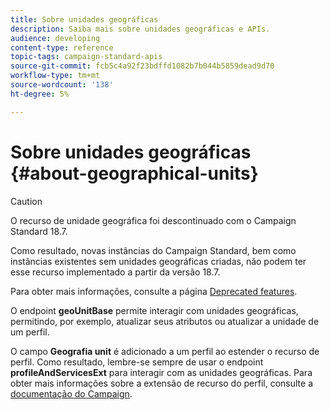 ```yaml
---
title: Sobre unidades geográficas
description: Saiba mais sobre unidades geográficas e APIs.
audience: developing
content-type: reference
topic-tags: campaign-standard-apis
source-git-commit: fcb5c4a92f23bdffd1082b7b044b5859dead9d70
workflow-type: tm+mt
source-wordcount: '138'
ht-degree: 5%

---
```



# Sobre unidades geográficas {#about-geographical-units}

>[!CAUTION]
>
>O recurso de unidade geográfica foi descontinuado com o Campaign Standard 18.7.
>
>Como resultado, novas instâncias do Campaign Standard, bem como instâncias existentes sem unidades geográficas criadas, não podem ter esse recurso implementado a partir da versão 18.7.
>
>Para obter mais informações, consulte a página <a href="https://experienceleague.adobe.com/docs/campaign-standard/using/release-notes/deprecated-features.html?lang=pt-BR#release-notes">Deprecated features</a>.

O endpoint **geoUnitBase** permite interagir com unidades geográficas, permitindo, por exemplo, atualizar seus atributos ou atualizar a unidade de um perfil.

O campo **Geografia unit** é adicionado a um perfil ao estender o recurso de perfil. Como resultado, lembre-se sempre de usar o endpoint **profileAndServicesExt** para interagir com as unidades geográficas. Para obter mais informações sobre a extensão de recurso do perfil, consulte a [documentação do Campaign](https://helpx.adobe.com/campaign/standard/administration/using/organizational-units.html#partitioning-profiles).
